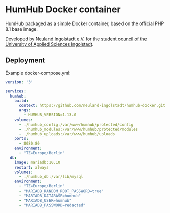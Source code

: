 # HumHub Docker container

HumHub packaged as a simple Docker container, based on the official PHP 8.1 base image.

Developed by [Neuland Ingolstadt e.V.](https://neuland-ingolstadt.de) for the [student council of the University of Applied Sciences Ingolstadt](https://studverthi.de/).

## Deployment

Example docker-compose.yml:
```yaml
version: '3'

services:
  humhub:
    build:
      context: https://github.com/neuland-ingolstadt/humhub-docker.git
      args:
        - HUMHUB_VERSION=1.13.0
    volumes:
      - ./humhub_config:/var/www/humhub/protected/config
      - ./humhub_modules:/var/www/humhub/protected/modules
      - ./humhub_uploads:/var/www/humhub/uploads
    ports:
      - 8080:80
    environment:
      - "TZ=Europe/Berlin"
  db:
    image: mariadb:10.10
    restart: always
    volumes:
      - ./humhub_db:/var/lib/mysql
    environment:
      - "TZ=Europe/Berlin"
      - "MARIADB_RANDOM_ROOT_PASSWORD=true"
      - "MARIADB_DATABASE=humhub"
      - "MARIADB_USER=humhub"
      - "MARIADB_PASSWORD=redacted"
```

